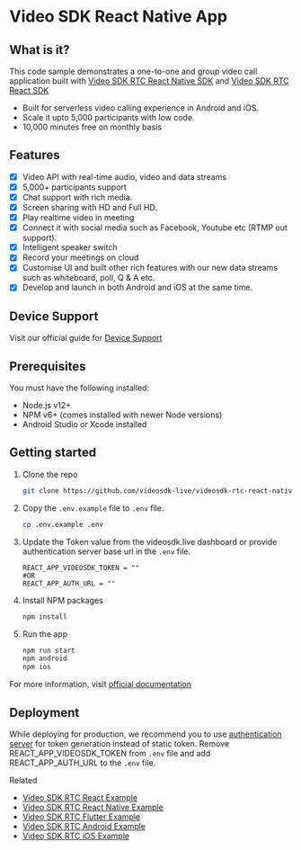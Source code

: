 # Video SDK React Native App

## What is it?

This code sample demonstrates a one-to-one and group video call application built with [Video SDK RTC React Native SDK](https://docs.videosdk.live/docs/guide/video-and-audio-calling-api-sdk/react-native-android-sdk) and [Video SDK RTC React SDK](https://docs.videosdk.live/docs/realtime-communication/sdk-reference/react-sdk/setup)

- Built for serverless video calling experience in Android and iOS.
- Scale it upto 5,000 participants with low code.
- 10,000 minutes free on monthly basis

## Features

- [x] Video API with real-time audio, video and data streams
- [x] 5,000+ participants support
- [x] Chat support with rich media.
- [x] Screen sharing with HD and Full HD.
- [x] Play realtime video in meeting
- [x] Connect it with social media such as Facebook, Youtube etc (RTMP out support).
- [x] Intelligent speaker switch
- [x] Record your meetings on cloud
- [x] Customise UI and built other rich features with our new data streams such as whiteboard, poll, Q & A etc.
- [x] Develop and launch in both Android and iOS at the same time.

## Device Support

Visit our official guide for [Device Support](https://docs.videosdk.live/docs/realtime-communication/see-also/device-browser-support)

## Prerequisites

You must have the following installed:

- Node.js v12+
- NPM v6+ (comes installed with newer Node versions)
- Android Studio or Xcode installed

## Getting started

1. Clone the repo

   ```sh
   git clone https://github.com/videosdk-live/videosdk-rtc-react-native-sdk-example.git
   ```

2. Copy the `.env.example` file to `.env` file.

   ```sh
   cp .env.example .env
   ```

3. Update the Token value from the videosdk.live dashboard or provide authentication server base url in the `.env` file.

   ```
   REACT_APP_VIDEOSDK_TOKEN = ""
   #OR
   REACT_APP_AUTH_URL = ""
   ```

4. Install NPM packages

   ```sh
   npm install
   ```

5. Run the app

   ```sh
   npm run start
   npm android
   npm ios
   ```

For more information, visit [official documentation](https://docs.videosdk.live/docs/guide/video-and-audio-calling-api-sdk/getting-started)

## Deployment

While deploying for production, we recommend you to use [authentication server](https://github.com/videosdk-live/videosdk-rtc-nodejs-sdk-example) for token generation instead of static token. Remove REACT_APP_VIDEOSDK_TOKEN from `.env` file and add REACT_APP_AUTH_URL to the `.env` file.

Related

- [Video SDK RTC React Example](https://github.com/videosdk-live/videosdk-rtc-react-sdk-example)
- [Video SDK RTC React Native Example](https://github.com/videosdk-live/videosdk-rtc-react-native-sdk-example)
- [Video SDK RTC Flutter Example](https://github.com/videosdk-live/videosdk-rtc-flutter-sdk-example)
- [Video SDK RTC Android Example](https://github.com/videosdk-live/videosdk-rtc-android-java-sdk-example)
- [Video SDK RTC iOS Example](https://github.com/videosdk-live/videosdk-rtc-ios-sdk-example)
